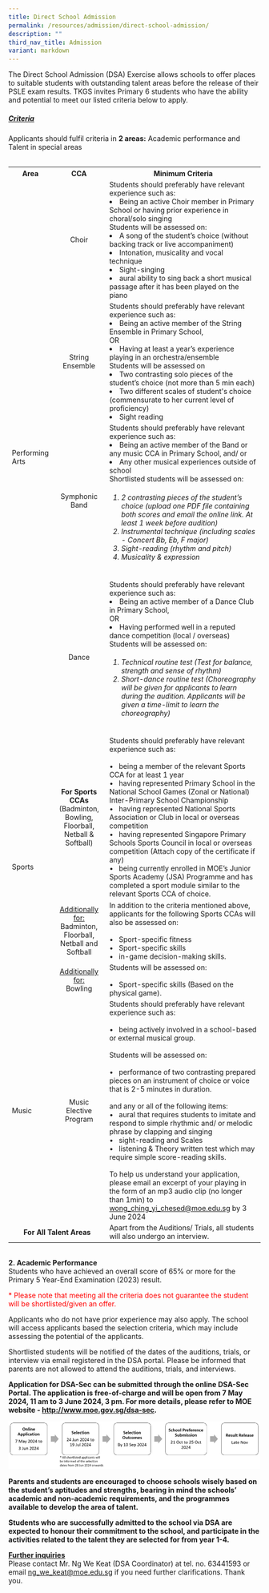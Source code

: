 ```yaml
---
title: Direct School Admission
permalink: /resources/admission/direct-school-admission/
description: ""
third_nav_title: Admission
variant: markdown
---
```

The Direct School Admission (DSA) Exercise allows schools to offer places to suitable students with outstanding talent areas before the release of their PSLE exam results. TKGS invites Primary 6 students who have the ability and potential to meet our listed criteria below to apply.

<h5><u>Criteria</u></h5>
Applicants should fulfil criteria in <b>2 areas:</b> Academic performance and Talent in special areas<br><br>	

<table>
	<tbody>
		<tr>
			<th style="text-align: center">Area</th>
			<th style="text-align: center">CCA</th>
			<th style="text-align: center">Minimum Criteria</th>
		</tr>
		<tr>
			<td style="vertical-align: middle;" rowspan="4">Performing <br>Arts</td>
			<td style="text-align: center">Choir</td>
			<td>Students should preferably have relevant experience such as:
				<li>Being an active Choir member in Primary School or having prior experience in choral/solo singing</li>
				Students will be assessed on:
				<li>A song of the student’s choice (without backing track or live accompaniment)</li>
				<li>Intonation, musicality and vocal technique</li>
				<li>Sight-singing</li>
				<li>aural ability to sing back a short musical passage after it has been played on the piano</li>
			</td>
		</tr>
		<tr>
			<td style="text-align: center">String Ensemble</td>
			<td>Students should preferably have relevant experience such as:
				<li>Being an active member of the String Ensemble in Primary School,</li>
				OR
				<li>Having at least a year’s experience playing in an orchestra/ensemble</li>
				Students will be assessed on
				<li>Two contrasting solo pieces of the student’s choice (not more than 5 min each)</li>
				<li>Two different scales of student's choice (commensurate to her current level of proficiency)</li>
				<li>Sight reading</li>
			</td>
		</tr>
		<tr>
			<td style="text-align: center">Symphonic Band</td>
			<td>Students should preferably have relevant experience such as:
				<li>Being an active member of the Band or any music CCA in Primary School, and/ or</li>
				<li>Any other musical experiences outside of school</li>
Shortlisted students will be assessed on:
				<ol>
					<h6><li> 2 contrasting pieces of the student’s choice (upload one PDF file containing both scores and email the online link. At least 1 week before audition)</li>
					<li>Instrumental technique (including scales - Concert Bb, Eb, F major)</li>
						<li>Sight-reading (rhythm and pitch)</li>
						<li>Musicality &amp; expression</li>
				</h6></ol>
					
</td>
		</tr>
		<tr>
			<td style="text-align: center">Dance</td>
			<td>Students should preferably have relevant experience such as:
				<li> Being an active member of a Dance Club in Primary School,</li>
				OR
				<li>Having performed well in a reputed dance competition (local / overseas)</li>
				Students will be assessed on:
				<ol>
					<h6><li> Technical routine test (Test for balance, strength and sense of rhythm)</li>
						<li>Short-dance routine test (Choreography will be given for applicants to learn during the audition. Applicants will be given a time-limit to learn the choreography)</li>
</h6></ol></td>
		</tr>
		<tr>
			<td style="vertical-align: middle;" rowspan="3">Sports</td>
			<td style="text-align: center"><b>For Sports CCAs</b> <br>(Badminton, Bowling, Floorball, Netball &amp; Softball)</td>
			<td>Students should preferably have relevant experience such as:<br><br>
•&nbsp;&nbsp;&nbsp;being a member of the relevant Sports CCA for at least 1 year<br>
•&nbsp;&nbsp;&nbsp;having represented Primary School in the National School Games (Zonal or National) Inter-Primary School Championship<br>
•&nbsp;&nbsp;&nbsp;having represented National Sports Association or Club in local or overseas competition<br>
•&nbsp;&nbsp;&nbsp;having represented Singapore Primary Schools Sports Council in local or overseas competition (Attach copy of the certificate if any)<br>
•&nbsp;&nbsp;&nbsp;being currently enrolled in MOE’s Junior Sports Academy (JSA) Programme and has completed a sport module similar to the relevant Sports CCA of choice.
</td>
		</tr>
		<tr>
			<td style="text-align: center"><u>Additionally for:</u><br> Badminton, Floorball, Netball and Softball
</td>
			<td>In addition to the criteria mentioned above, applicants for the following Sports CCAs will also be assessed on:<br><br>
•&nbsp;&nbsp;&nbsp;Sport-specific fitness<br>
•&nbsp;&nbsp;&nbsp;Sport-specific skills<br>
•&nbsp;&nbsp;&nbsp;in-game decision-making skills.</td>
		</tr>
				<tr>
			<td style="text-align: center"><u>Additionally for:</u><br>Bowling</td>
	<td>Students will be assessed on: <br><br>
				•&nbsp;&nbsp;&nbsp;Sport-specific skills (Based on the physical game).
</td>
		</tr>
		<tr>
			<td>Music</td>
			<td style="text-align: center">Music Elective Program</td>
			<td>Students should preferably have relevant experience such as:<br><br>
•&nbsp;&nbsp;&nbsp;being actively involved in a school-based or external musical group.<br><br>
Students will be assessed on:<br><br>
•&nbsp;&nbsp;&nbsp;performance of two contrasting prepared pieces on an instrument of choice or voice that is 2-5 minutes in duration.<br><br>
and any or all of the following items:<br>
•&nbsp;&nbsp;&nbsp;aural that requires students to imitate and respond to simple rhythmic and/ or melodic phrase by clapping and singing<br>
•&nbsp;&nbsp;&nbsp;sight-reading and Scales<br>
•&nbsp;&nbsp;&nbsp;listening &amp; Theory written test which may require simple
score-reading skills.<br><br>
To help us understand your application, please email an excerpt of your playing in the form of an mp3 audio clip (no longer than 1min) to <a href="mailto:wong_ching_yi_chesed@moe.edu.sg">wong_ching_yi_chesed@moe.edu.sg</a> by 3 June 2024
</td>
	</tr>
		<tr>
			<td style="text-align: center;" colspan="2"><b>For All Talent Areas</b></td>
			<td>Apart from the Auditions/ Trials, all students will also undergo an interview.</td>
			</tr></tbody>
</table>
<br><b>2.   Academic Performance</b><br>
Students who have achieved an overall score of 65% or more for the Primary 5 Year-End Examination (2023) result.

   <font color="red">* Please note that meeting all the criteria does not guarantee the student will be shortlisted/given an offer.</font>

Applicants who do not have prior experience may also apply. The school will access applicants based the selection criteria, which may include assessing the potential of the applicants.

Shortlisted students will be notified of the dates of the auditions, trials, or interview via email registered in the DSA portal. Please be informed that parents are not allowed to attend the auditions, trials, and interviews.

<b>Application for DSA-Sec can be submitted through the online DSA-Sec Portal. The application is free-of-charge and will be open from 7 May 2024, 11 am to 3 June 2024, 3 pm. For more details, please refer to MOE website - <a href="http://www.moe.gov.sg/dsa-sec" target="_blank" rel="noopener">http://www.moe.gov.sg/dsa-sec</a>.</b><br>

<img src="/images/Resources/Admission/DSA/2024_criteria.png"><br>

<b>Parents and students are encouraged to choose schools wisely based on the student’s aptitudes and strengths, bearing in mind the schools’ academic and non-academic requirements, and the programmes available to develop the area of talent.</b>

<b>Students who are successfully admitted to the school via DSA are expected to honour their commitment to the school, and participate in the activities related to the talent they are selected for from year 1-4.</b>

<strong><u>Further inquiries</u></strong> <br>Please contact Mr. Ng We Keat (DSA Coordinator) at tel. no. 63441593 or email <a href="mailto:ng_we_keat@moe.edu.sg">ng_we_keat@moe.edu.sg</a> if you need further clarifications. Thank you.